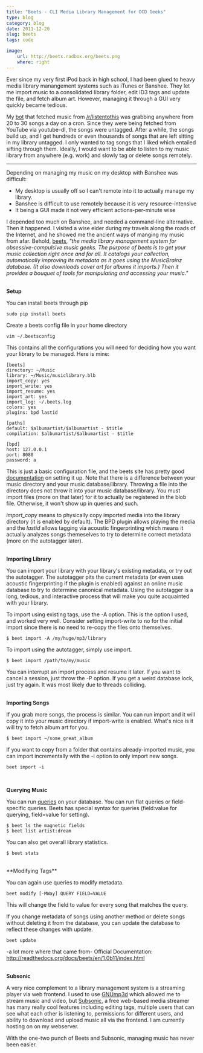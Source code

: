 ```yaml
---
title: "Beets - CLI Media Library Management for OCD Geeks"
type: blog
category: blog
date: 2011-12-20
slug: beets
tags: code

image:
    url: http://beets.radbox.org/beets.png
    where: right
---
```


Ever since my very first iPod back in high school, I had been glued to heavy
media library manangement systems such as iTunes or Banshee. They let me import
music to a consolidated library folder, edit ID3 tags and update the file, and
fetch album art. However, managing it through a GUI very quickly became
tedious.

My [bot](http://github.com/ngokevin/mp3-Suite) that fetched music from
[/r/listentothis](reddit.com/r/listentothis) was grabbing anywhere from 20 to
30 songs a day on a cron. Since they were being fetched from YouTube via
youtube-dl, the songs were untagged. After a while, the songs build up, and I
get hundreds or even thousands of songs that are left sitting in my library
untagged. I only wanted to tag songs that I liked which entailed sifting
through them. Ideally, I would want to be able to listen to my music
library from anywhere (e.g. work) and slowly tag or delete songs remotely.

---

Depending on managing my music on my desktop with Banshee was difficult:

- My desktop is usually off so I can't remote into it to actually manage my library.
- Banshee is difficult to use remotely because it is very resource-intensive
- It being a GUI made it not very efficient actions-per-minute wise

I depended too much on Banshee, and needed a command-line alternative.  Then it
happened. I visited a wise elder during my travels along the roads of the
Internet, and he showed me the ancient ways of manging my music from afar.
Behold, [beets](http://beets.radbox.org), *"the media library management system
for obsessive-compulsive music geeks.  The purpose of beets is to get your
music collection right once and for all. It catalogs your collection,
automatically improving its metadata as it goes using the MusicBrainz database.
(It also downloads cover art for albums it imports.) Then it provides a bouquet
of tools for manipulating and accessing your music."*
<br/>
<br/>

**Setup**

You can install beets through pip

    sudo pip install beets

Create a beets config file in your home directory

    vim ~/.beetsconfig

This contains all the configurations you will need for deciding how you want
your library to be managed. Here is mine:

    [beets]
    directory: ~/Music
    library: ~/Music/musiclibrary.blb
    import_copy: yes
    import_write: yes
    import_resume: yes
    import_art: yes
    import_log: ~/.beets.log
    colors: yes
    plugins: bpd lastid

    [paths]
    default: $albumartist/$albumartist - $title
    compilation: $albumartist/$albumartist - $title

    [bpd]
    host: 127.0.0.1
    port: 8080
    password: a

This is just a basic configuration file, and the beets site has pretty good
[documentation](http://readthedocs.org/docs/beets/en/1.0b11/reference/config.html)
on setting it up. Note that there is a difference between your music directory
and your music database/library. Throwing a file into the directory does not
throw it into your music database/library. You must import files (more on that
later) for it to actually be registered in the blob file. Otherwise, it won't show
up in queries and such.

*import_copy* means to physically copy imported media into the library
directory (it is enabled by default). The BPD plugin allows playing the media
and the *lastid* allows tagging via acoustic fingerprinting which means it
actually analyzes songs themeselves to try to determine correct metadata (more
on the autotagger later).
<br/>
<br/>

**Importing Library**

You can import your library with your library's existing metadata, or try out
the autotagger.  The autotagger pits the current metadata (or even uses
acoustic fingerprinting if the plugin is enabled) against an online music
database to try to determine canonical metadata. Using the autotagger is a long,
tedious, and interactive process that will make you quite acquainted with your
library.

To import using existing tags, use the -A option. This is the option I used, and
worked very well. Consider setting import-write to no for the initial import
since there is no need to re-copy the files onto themselves.

    $ beet import -A /my/huge/mp3/library

To import using the autotagger, simply use import.

    $ beet import /path/to/my/music

You can interrupt an import process and resume it later. If you want to cancel
a session, just throw the -P option. If you get a weird database lock, just try again.
It was most likely due to threads colliding.
<br/>
<br/>

**Importing Songs**

If you grab more songs, the process is similar. You can run import and it will copy
it into your music directory if import-write is enabled. What's nice is it will try
to fetch album art for you.

    $ beet import ~/some_great_album

If you want to copy from a folder that contains already-imported music, you can
import incrementally with the -i option to only import new songs.

    beet import -i
<br/>

**Querying Music**

You can run [queries](http://readthedocs.org/docs/beets/en/1.0b11/reference/query.html)
on your database. You can run flat queries or field-specific queries. Beets has special syntax
for queries (field:value for querying, field=value for setting).

    $ beet ls the magnetic fields
    $ beet list artist:dream

You can also get overall library statistics.

    $ beet stats
<br/>
**Modifying Tags**

You can again use queries to modify metadata.

    beet modify [-MWay] QUERY FIELD=VALUE

This will change the field to value for every song that matches the query.

If you change metadata of songs using another method or delete songs without deleting it from the database, you can update the database to reflect these changes with update.

    beet update

-a lot more where that came from-
Official Documentation:
http://readthedocs.org/docs/beets/en/1.0b11/index.html
<br/>
<br/>

**Subsonic**

A very nice complement to a library management system is a streaming player via
web frontend. I used to use [GNUmp3d](http://www.gnu.org/software/gnump3d/)
which allowed me to stream music and video, but
[Subsonic](http://subsonic.org), a free web-based media streamer has many
really cool features including editing tags, multiple users that can see what
each other is listening to, permissions for different users, and ability to
download and upload music all via the frontend. I am currently hosting on on my
webserver.

With the one-two punch of Beets and Subsonic, managing music has never been easier.
